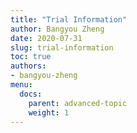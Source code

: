 ```yaml
---
title: "Trial Information"
author: Bangyou Zheng
date: 2020-07-31
slug: trial-information
toc: true
authors:
- bangyou-zheng
menu:
  docs:
    parent: advanced-topic
    weight: 1
---
```


